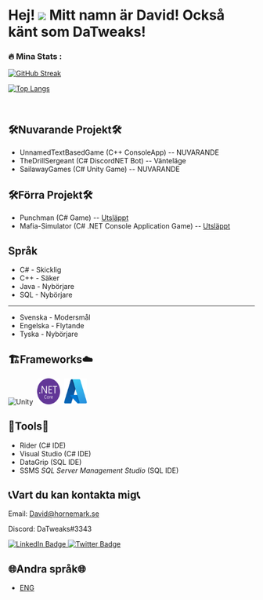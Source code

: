 <h1>
  Hej! 
  <img src="https://media.giphy.com/media/hvRJCLFzcasrR4ia7z/giphy.gif" width="30px"/>
  Mitt namn är David! Också känt som DaTweaks!
</h1>

### :fire: Mina Stats :

[![GitHub Streak](http://github-readme-streak-stats.herokuapp.com?user=DaTweaks&theme=dark&background=000000&locale=sv)](https://git.io/streak-stats)

[![Top Langs](https://github-readme-stats.vercel.app/api/top-langs/?username=DaTweaks&layout=compact&theme=vision-friendly-dark)](https://github.com/anuraghazra/github-readme-stats)

<p align="left"><img src="https://komarev.com/ghpvc/?username=kakbar&style=for-the-badge&color=blue" alt=""></p>


## 🛠Nuvarande Projekt🛠
* UnnamedTextBasedGame (C++ ConsoleApp) -- NUVARANDE
* TheDrillSergeant (C# DiscordNET Bot) -- Vänteläge
* SailawayGames (C# Unity Game) -- NUVARANDE

## 🛠Förra Projekt🛠
* Punchman (C# Game) -- [Utsläppt](https://github.com/olchyk98/punchman/releases/tag/1.0)
* Mafia-Simulator (C# .NET Console Application Game) -- [Utsläppt](https://github.com/DaTweaks/Mafia-Simulator)

## Språk
* C# - Skicklig
* C++ - Säker
* Java - Nybörjare
* SQL - Nybörjare

---

* Svenska - Modersmål
* Engelska - Flytande
* Tyska - Nybörjare

## 🏗Frameworks☁
<div>
  <img src="https://companieslogo.com/img/orig/U.D-7a606e31.png?t=1634728034" title="Unity" alt= "Unity" width="47" height="53"/>&nbsp;
  <img src="https://github.com/devicons/devicon/blob/master/icons/dotnetcore/dotnetcore-original.svg" title=".NET" alt= ".NET" width="47" height="53"/>&nbsp;
  <img src="https://github.com/devicons/devicon/blob/master/icons/azure/azure-original.svg" title="Azure" alt= "Azure" width="47" height="53"/>
</div>

## 🧰Tools🧰

* Rider (C# IDE)
* Visual Studio (C# IDE)
* DataGrip (SQL IDE)
* SSMS *SQL Server Management Studio* (SQL IDE)

## 📞Vart du kan kontakta mig📞
Email: David@hornemark.se

Discord: DaTweaks#3343

<div id="badges">
  <a href="https://www.linkedin.com/in/david-hornemark-46475b218">
    <img src="https://img.shields.io/badge/LinkedIn-blue?style=for-the-badge&logo=linkedin&logoColor=white" alt="LinkedIn Badge"/>
  </a>
  <a href="https://twitter.com/DaTweaks">
    <img src="https://img.shields.io/badge/Twitter-blue?style=for-the-badge&logo=twitter&logoColor=white" alt="Twitter Badge"/>
  </a>
</div>

## 🌐Andra språk🌐
* [ENG](https://github.com/DaTweaks/DaTweaks/tree/main#readme)
